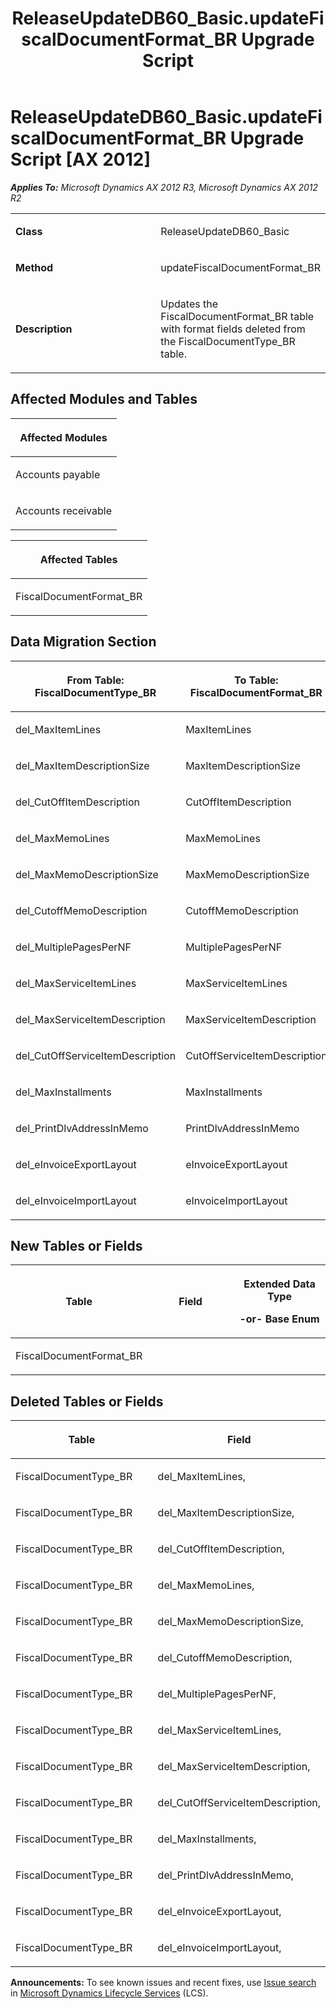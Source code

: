 ﻿---
title: ReleaseUpdateDB60_Basic.updateFiscalDocumentFormat_BR Upgrade Script
TOCTitle: ReleaseUpdateDB60_Basic.updateFiscalDocumentFormat_BR Upgrade Script
ms:assetid: 8ef7ad0b-6aab-7d07-6498-b4dc0ad809b7
ms:mtpsurl: https://msdn.microsoft.com/en-us/library/JJ736520(v=AX.60)
ms:contentKeyID: 49709709
ms.date: 05/18/2015
mtps_version: v=AX.60
---

# ReleaseUpdateDB60\_Basic.updateFiscalDocumentFormat\_BR Upgrade Script [AX 2012]


_**Applies To:** Microsoft Dynamics AX 2012 R3, Microsoft Dynamics AX 2012 R2_

<table>
<colgroup>
<col style="width: 50%" />
<col style="width: 50%" />
</colgroup>
<tbody>
<tr class="odd">
<td><p><strong>Class</strong></p></td>
<td><p>ReleaseUpdateDB60_Basic</p></td>
</tr>
<tr class="even">
<td><p><strong>Method</strong></p></td>
<td><p>updateFiscalDocumentFormat_BR</p></td>
</tr>
<tr class="odd">
<td><p><strong>Description</strong></p></td>
<td><p>Updates the FiscalDocumentFormat_BR table with format fields deleted from the FiscalDocumentType_BR table.</p></td>
</tr>
</tbody>
</table>


## Affected Modules and Tables

<table>
<colgroup>
<col style="width: 100%" />
</colgroup>
<thead>
<tr class="header">
<th><p>Affected Modules</p></th>
</tr>
</thead>
<tbody>
<tr class="odd">
<td><p>Accounts payable</p></td>
</tr>
<tr class="even">
<td><p>Accounts receivable</p></td>
</tr>
</tbody>
</table>


<table>
<colgroup>
<col style="width: 100%" />
</colgroup>
<thead>
<tr class="header">
<th><p>Affected Tables</p></th>
</tr>
</thead>
<tbody>
<tr class="odd">
<td><p>FiscalDocumentFormat_BR</p></td>
</tr>
</tbody>
</table>


## Data Migration Section

<table>
<colgroup>
<col style="width: 50%" />
<col style="width: 50%" />
</colgroup>
<thead>
<tr class="header">
<th><p>From Table: FiscalDocumentType_BR</p></th>
<th><p>To Table: FiscalDocumentFormat_BR</p></th>
</tr>
</thead>
<tbody>
<tr class="odd">
<td><p>del_MaxItemLines</p></td>
<td><p>MaxItemLines</p></td>
</tr>
<tr class="even">
<td><p>del_MaxItemDescriptionSize</p></td>
<td><p>MaxItemDescriptionSize</p></td>
</tr>
<tr class="odd">
<td><p>del_CutOffItemDescription</p></td>
<td><p>CutOffItemDescription</p></td>
</tr>
<tr class="even">
<td><p>del_MaxMemoLines</p></td>
<td><p>MaxMemoLines</p></td>
</tr>
<tr class="odd">
<td><p>del_MaxMemoDescriptionSize</p></td>
<td><p>MaxMemoDescriptionSize</p></td>
</tr>
<tr class="even">
<td><p>del_CutoffMemoDescription</p></td>
<td><p>CutoffMemoDescription</p></td>
</tr>
<tr class="odd">
<td><p>del_MultiplePagesPerNF</p></td>
<td><p>MultiplePagesPerNF</p></td>
</tr>
<tr class="even">
<td><p>del_MaxServiceItemLines</p></td>
<td><p>MaxServiceItemLines</p></td>
</tr>
<tr class="odd">
<td><p>del_MaxServiceItemDescription</p></td>
<td><p>MaxServiceItemDescription</p></td>
</tr>
<tr class="even">
<td><p>del_CutOffServiceItemDescription</p></td>
<td><p>CutOffServiceItemDescription</p></td>
</tr>
<tr class="odd">
<td><p>del_MaxInstallments</p></td>
<td><p>MaxInstallments</p></td>
</tr>
<tr class="even">
<td><p>del_PrintDlvAddressInMemo</p></td>
<td><p>PrintDlvAddressInMemo</p></td>
</tr>
<tr class="odd">
<td><p>del_eInvoiceExportLayout</p></td>
<td><p>eInvoiceExportLayout</p></td>
</tr>
<tr class="even">
<td><p>del_eInvoiceImportLayout</p></td>
<td><p>eInvoiceImportLayout</p></td>
</tr>
</tbody>
</table>


## New Tables or Fields

<table>
<colgroup>
<col style="width: 33%" />
<col style="width: 33%" />
<col style="width: 33%" />
</colgroup>
<thead>
<tr class="header">
<th><p>Table</p></th>
<th><p>Field</p></th>
<th><p>Extended Data Type</p>
<p>-or- Base Enum</p></th>
</tr>
</thead>
<tbody>
<tr class="odd">
<td><p>FiscalDocumentFormat_BR</p></td>
<td><p></p></td>
<td><p></p></td>
</tr>
</tbody>
</table>


## Deleted Tables or Fields

<table>
<colgroup>
<col style="width: 50%" />
<col style="width: 50%" />
</colgroup>
<thead>
<tr class="header">
<th><p>Table</p></th>
<th><p>Field</p></th>
</tr>
</thead>
<tbody>
<tr class="odd">
<td><p>FiscalDocumentType_BR</p></td>
<td><p>del_MaxItemLines,</p></td>
</tr>
<tr class="even">
<td><p>FiscalDocumentType_BR</p></td>
<td><p>del_MaxItemDescriptionSize,</p></td>
</tr>
<tr class="odd">
<td><p>FiscalDocumentType_BR</p></td>
<td><p>del_CutOffItemDescription,</p></td>
</tr>
<tr class="even">
<td><p>FiscalDocumentType_BR</p></td>
<td><p>del_MaxMemoLines,</p></td>
</tr>
<tr class="odd">
<td><p>FiscalDocumentType_BR</p></td>
<td><p>del_MaxMemoDescriptionSize,</p></td>
</tr>
<tr class="even">
<td><p>FiscalDocumentType_BR</p></td>
<td><p>del_CutoffMemoDescription,</p></td>
</tr>
<tr class="odd">
<td><p>FiscalDocumentType_BR</p></td>
<td><p>del_MultiplePagesPerNF,</p></td>
</tr>
<tr class="even">
<td><p>FiscalDocumentType_BR</p></td>
<td><p>del_MaxServiceItemLines,</p></td>
</tr>
<tr class="odd">
<td><p>FiscalDocumentType_BR</p></td>
<td><p>del_MaxServiceItemDescription,</p></td>
</tr>
<tr class="even">
<td><p>FiscalDocumentType_BR</p></td>
<td><p>del_CutOffServiceItemDescription,</p></td>
</tr>
<tr class="odd">
<td><p>FiscalDocumentType_BR</p></td>
<td><p>del_MaxInstallments,</p></td>
</tr>
<tr class="even">
<td><p>FiscalDocumentType_BR</p></td>
<td><p>del_PrintDlvAddressInMemo,</p></td>
</tr>
<tr class="odd">
<td><p>FiscalDocumentType_BR</p></td>
<td><p>del_eInvoiceExportLayout,</p></td>
</tr>
<tr class="even">
<td><p>FiscalDocumentType_BR</p></td>
<td><p>del_eInvoiceImportLayout,</p></td>
</tr>
</tbody>
</table>

  
**Announcements:** To see known issues and recent fixes, use [Issue search](http://go.microsoft.com/fwlink/?linkid=389258) in [Microsoft Dynamics Lifecycle Services](http://go.microsoft.com/fwlink/?linkid=306505) (LCS).

